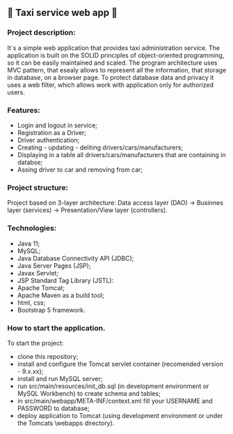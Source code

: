 🚕 Taxi service web app 🚕
--

### Project description:
It`s a simple web application that provides taxi administration service. 
The application is built on the SOLID principles of object-oriented programming, so it can be easily maintained and scaled. 
The program architecture uses MVC pattern, that esealy allows to represent all the information, that storage in database, on a browser page. To protect database data and privacy it uses a web filter, which allows work with application only for authorized users.

### Features:
- Login and logout in service;
- Registration as a Driver;
- Driver authentication;
- Creating - updating - deliting drivers/cars/manufacturers;
- Displaying in a table all drivers/cars/manufacturers that are containing in databse;
- Assing driver to car and removing from car;

### Project structure:
Project based on 3-layer architecture: 
Data access layer (DAO) -> Businnes layer (services) -> Presentation/View layer (controllers).

### Technologies:
- Java 11;
- MySQL;
- Java Database Connectivity API (JDBC);
- Java Server Pages (JSP);
- Javax Servlet;
- JSP Standard Tag Library (JSTL):
- Apache Tomcat;
- Apache Maven as a build tool;
- html, css;
- Bootstrap 5 framework.

### How to start the application.
To start the project:
- clone this repository;
- install and configure the Tomcat servlet container (recomended version - 9.x.xx);
- install and run MySQL server;
- run src/main/resources/init_db.sql (in development environment or MySQL Workbench) to create schema and tables;
- in src/main/webapp/META-INF/context.xml fill your USERNAME and PASSWORD to database;
- deploy application to Tomcat (using development environment or under the Tomcats \webapps directory).
